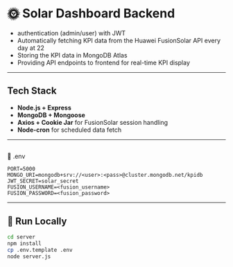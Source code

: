 # 🌞 Solar Dashboard Backend

- authentication (admin/user) with JWT
- Automatically fetching KPI data from the Huawei FusionSolar API every day at 22
-  Storing the KPI data in MongoDB Atlas
- Providing API endpoints to frontend for real-time KPI display

---

## Tech Stack

- **Node.js + Express**
- **MongoDB + Mongoose**
- **Axios + Cookie Jar** for FusionSolar session handling
- **Node-cron** for scheduled data fetch

---

## 
🔧 .env

```
PORT=5000
MONGO_URI=mongodb+srv://<user>:<pass>@cluster.mongodb.net/kpidb
JWT_SECRET=solar_secret
FUSION_USERNAME=<fusion_username>
FUSION_PASSWORD=<fusion_password>
```

---

## 🧪 Run Locally

```bash
cd server
npm install
cp .env.template .env
node server.js
```
